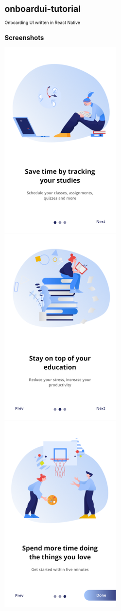 # onboardui-tutorial

Onboarding UI written in React Native

## Screenshots
![screen1](https://github.com/Lettuce05/onboardui-tutorial/blob/main/screenshots/screen1.PNG)
![screen2](https://github.com/Lettuce05/onboardui-tutorial/blob/main/screenshots/screen2.PNG)
![screen3](https://github.com/Lettuce05/onboardui-tutorial/blob/main/screenshots/screen3.PNG)
